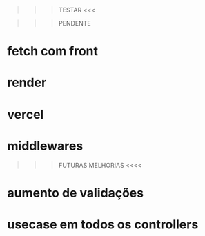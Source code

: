 >>> TESTAR <<<

>>> PENDENTE
# fetch com front
# render
# vercel 
# middlewares


>>> FUTURAS MELHORIAS <<<<
# aumento de validações
# usecase em todos os controllers